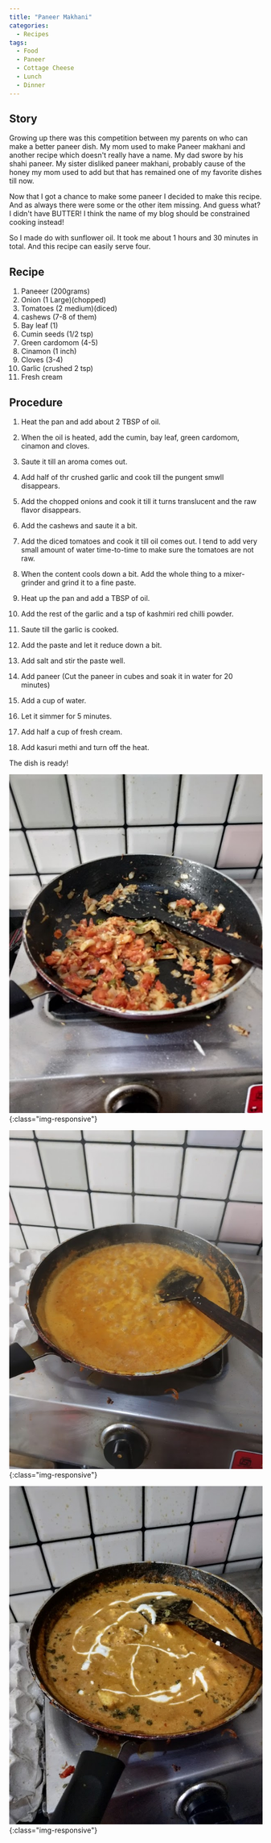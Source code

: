 ```yaml
---
title: "Paneer Makhani"
categories:
  - Recipes
tags:
  - Food
  - Paneer
  - Cottage Cheese
  - Lunch
  - Dinner
---
```


## Story

Growing up there was this competition between my parents on who can make a better paneer dish. My mom used to make Paneer makhani and another recipe which doesn't really have a name. My dad swore by his shahi paneer. My sister disliked paneer makhani, probably cause of the honey my mom used to add but that has remained one of my favorite dishes till now.

Now that I got a chance to make some paneer I decided to make this recipe. And as always there were some or the other item missing. And guess what? I didn't have BUTTER! I think the name of my blog should be constrained cooking instead!

So I  made do with sunflower oil. It took me about 1 hours and 30 minutes in total. And this recipe can easily serve four.


## Recipe

1. Paneeer (200grams)
2. Onion (1 Large)(chopped)
3. Tomatoes (2 medium)(diced)
4. cashews (7-8 of them)
5. Bay leaf (1)
6. Cumin seeds (1/2 tsp)
7. Green cardomom (4-5)
8. Cinamon (1 inch)
9. Cloves (3-4)
10. Garlic (crushed 2 tsp)
11. Fresh cream

## Procedure

1. Heat the pan and add about 2 TBSP of oil.

2. When the oil is heated, add the cumin, bay leaf, green cardomom, cinamon and cloves.

3. Saute it till an aroma comes out.

4. Add half of thr crushed garlic and cook till the pungent smwll disappears.

5. Add the chopped onions and cook it till it turns translucent and the raw flavor disappears.

6. Add the cashews and saute it a bit.

7. Add the diced tomatoes and cook it till oil comes out. I tend to add very small amount of water time-to-time to make sure the tomatoes are not raw.

8. When the content cools down a bit. Add the whole thing to a mixer-grinder and grind it to a fine paste.

9. Heat up the pan and add a TBSP of oil.

10. Add the rest of the garlic and a tsp of kashmiri red chilli powder.

19. Saute till the garlic is cooked.

20. Add the paste and let it reduce down a bit.

21. Add salt and stir the paste well.

22. Add paneer (Cut the paneer in cubes and soak it in water for 20 minutes)

23. Add a cup of water.

24. Let it simmer for 5 minutes.

25. Add half a cup of fresh cream.

26. Add kasuri methi and turn off the heat.

The dish is ready!

![Img](/assets/images/paneerm1.jpg  "Img"){:class="img-responsive"} 


![Img](/assets/images/paneerm2.jpg  "Img"){:class="img-responsive"} 


![Img](/assets/images/paneerm3.jpg  "Img"){:class="img-responsive"} 

